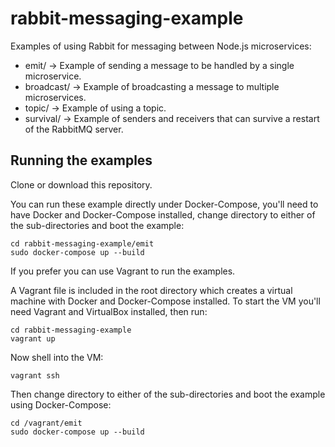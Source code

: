 # rabbit-messaging-example

Examples of using Rabbit for messaging between Node.js microservices:

- emit/             -> Example of sending a message to be handled by a single microservice.
- broadcast/        -> Example of broadcasting a message to multiple microservices.
- topic/            -> Example of using a topic.
- survival/         -> Example of senders and receivers that can survive a restart of the RabbitMQ server.

## Running the examples

Clone or download this repository.

You can run these example directly under Docker-Compose, you'll need to have Docker and Docker-Compose installed, change directory to either of the sub-directories and boot the example:

    cd rabbit-messaging-example/emit
    sudo docker-compose up --build

If you prefer you can use Vagrant to run the examples.

A Vagrant file is included in the root directory which creates a virtual machine with Docker and Docker-Compose installed. To start the VM you'll need Vagrant and VirtualBox installed, then run:

    cd rabbit-messaging-example
    vagrant up

Now shell into the VM:

    vagrant ssh

Then change directory to either of the sub-directories and boot the example using Docker-Compose:

    cd /vagrant/emit
    sudo docker-compose up --build


